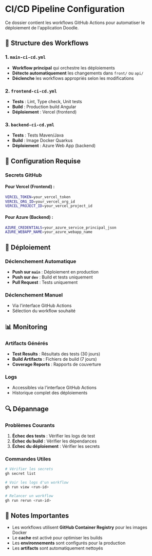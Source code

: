 # CI/CD Pipeline Configuration

Ce dossier contient les workflows GitHub Actions pour automatiser le déploiement de l'application Doodle.

## 📁 Structure des Workflows

### 1. `main-ci-cd.yml`

- **Workflow principal** qui orchestre les déploiements
- **Détecte automatiquement** les changements dans `front/` ou `api/`
- **Déclenche** les workflows appropriés selon les modifications

### 2. `frontend-ci-cd.yml`

- **Tests** : Lint, Type check, Unit tests
- **Build** : Production build Angular
- **Déploiement** : Vercel (frontend)

### 3. `backend-ci-cd.yml`

- **Tests** : Tests Maven/Java
- **Build** : Image Docker Quarkus
- **Déploiement** : Azure Web App (backend)

## 🔧 Configuration Requise

### Secrets GitHub

#### Pour Vercel (Frontend) :

```bash
VERCEL_TOKEN=your_vercel_token
VERCEL_ORG_ID=your_vercel_org_id
VERCEL_PROJECT_ID=your_vercel_project_id
```

#### Pour Azure (Backend) :

```bash
AZURE_CREDENTIALS=your_azure_service_principal_json
AZURE_WEBAPP_NAME=your_azure_webapp_name
```

## 🚀 Déploiement

### Déclenchement Automatique

- **Push sur `main`** : Déploiement en production
- **Push sur `dev`** : Build et tests uniquement
- **Pull Request** : Tests uniquement

### Déclenchement Manuel

- Via l'interface GitHub Actions
- Sélection du workflow souhaité

## 📊 Monitoring

### Artifacts Générés

- **Test Results** : Résultats des tests (30 jours)
- **Build Artifacts** : Fichiers de build (7 jours)
- **Coverage Reports** : Rapports de couverture

### Logs

- Accessibles via l'interface GitHub Actions
- Historique complet des déploiements

## 🔍 Dépannage

### Problèmes Courants

1. **Échec des tests** : Vérifier les logs de test
2. **Échec du build** : Vérifier les dépendances
3. **Échec du déploiement** : Vérifier les secrets

### Commandes Utiles

```bash
# Vérifier les secrets
gh secret list

# Voir les logs d'un workflow
gh run view <run-id>

# Relancer un workflow
gh run rerun <run-id>
```

## 📝 Notes Importantes

- Les workflows utilisent **GitHub Container Registry** pour les images Docker
- Le **cache** est activé pour optimiser les builds
- Les **environnements** sont configurés pour la production
- Les **artifacts** sont automatiquement nettoyés
